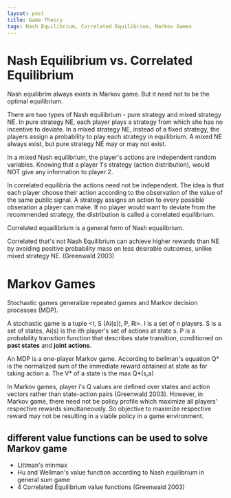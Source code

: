 ```yaml
---
layout: post
title: Game Theory
tags: Nash Equilibrium, Correlated Equilibrium, Markov Games
---
```


# Nash Equilibrium vs. Correlated Equilibrium
Nash equilibrim always exists in Markov game. But it need not to be the optimal equilibrium.

There are two types of Nash equilibrium - pure strategy and mixed strategy NE. In pure strategy NE, each player plays a strategy from which she has no incentive to deviate. In a mixed strategy NE, instead of a fixed strategy, the players assign a probability to play each strategy in equilibrium. A mixed NE always exist, but pure strategy NE may or may not exist.

In a mixed Nash equilibrium, the player's actions are independent random variables. Knowing that a player 1's strategy (action distribution), would NOT give any information to player 2.

In correlated equilibria the actions need not be independent. The idea is that each player choose their action according to the observation of the value of the same public signal. A strategy assigns an action to every possible obseration a player can make. If no player would want to deviate from the recommended strategy, the distribution is called a correlated equilibrium.

Correlated equailibrium is a general form of Nash equalibrium.

Correlated that's not Nash Equilibrium can achieve higher rewards than NE by avoiding positive probability mass on less desirable outcomes, unlike mixed strategy NE. (Greenwald 2003)


# Markov Games
Stochastic games generalize repeated games and Markov decision processes (MDP).

A stochastic game is a tuple <I, S (Ai(s)), P, Ri>. I is a set of n players. S is a set of states, Ai(s) is the ith player's set of actions at state s. P is a probability transition function that describes state transition, conditioned on **past states** and **joint actions**.

An MDP is a one-player Markov game. According to bellman's equation Q* is the normalized sum of the immediate reward obtained at state as for taking action a. The V* of a state is the max Q*(s,a)

In Markov games, player i's Q values are defined over states and action vectors rather than state-action pairs (Greenwald 2003). However, in Markov game, there need not be policy profile which maximize all players' respective rewards simultaneously. So objective to maximize respective reward may not be resulting in a viable policy in a game environment. 

## different value functions can be used to solve Markov game

- Littman's minmax 
- Hu and Wellman's value function according to Nash equilibrium in general sum game
- 4 Correlated Equilibrium value functions (Greenwald 2003)
